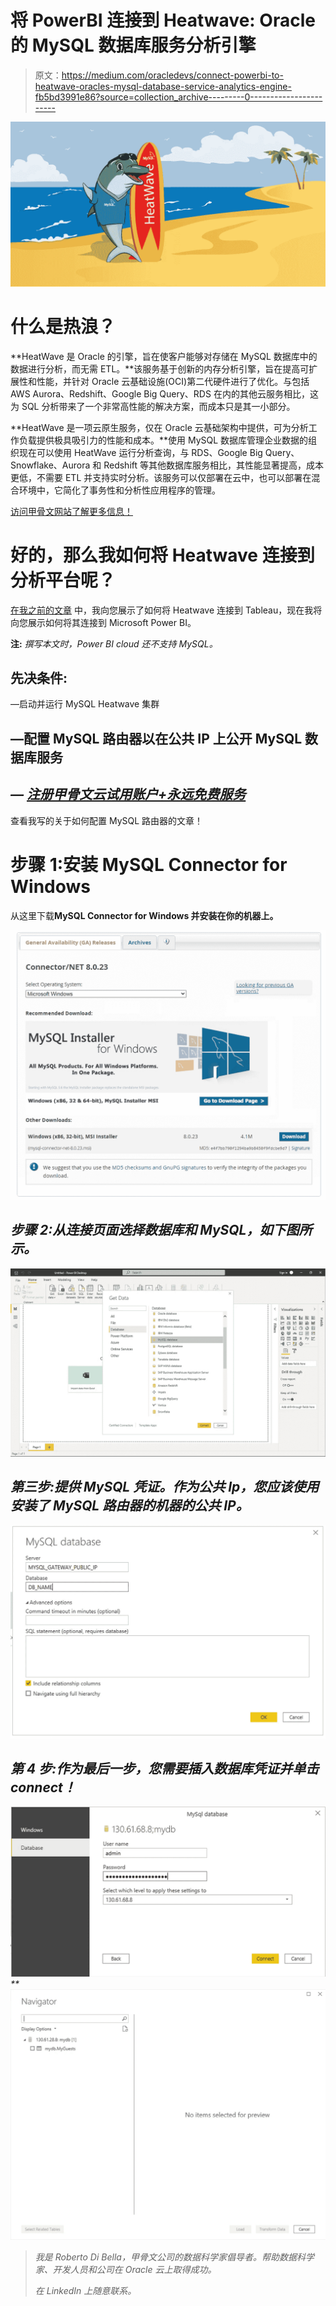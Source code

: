 # 将 PowerBI 连接到 Heatwave: Oracle 的 MySQL 数据库服务分析引擎

> 原文：<https://medium.com/oracledevs/connect-powerbi-to-heatwave-oracles-mysql-database-service-analytics-engine-fb5bd3991e86?source=collection_archive---------0----------------------->

![](img/552f259590fcadf95352bc906576dfbe.png)

# **什么是热浪？**

**HeatWave 是 Oracle 的引擎，旨在使客户能够对存储在 MySQL 数据库中的数据进行分析，而无需 ETL。**该服务基于创新的内存分析引擎，旨在提高可扩展性和性能，并针对 Oracle 云基础设施(OCI)第二代硬件进行了优化。与包括 AWS Aurora、Redshift、Google Big Query、RDS 在内的其他云服务相比，这为 SQL 分析带来了一个非常高性能的解决方案，而成本只是其一小部分。

**HeatWave 是一项云原生服务，仅在 Oracle 云基础架构中提供，可为分析工作负载提供极具吸引力的性能和成本。**使用 MySQL 数据库管理企业数据的组织现在可以使用 HeatWave 运行分析查询，与 RDS、Google Big Query、Snowflake、Aurora 和 Redshift 等其他数据库服务相比，其性能显著提高，成本更低，不需要 ETL 并支持实时分析。该服务可以仅部署在云中，也可以部署在混合环境中，它简化了事务性和分析性应用程序的管理。

[访问甲骨文网站了解更多信息！](https://www.oracle.com/uk/mysql/heatwave/)

# 好的，那么我如何将 Heatwave 连接到分析平台呢？

[在我之前的文章](/oracledevs/connect-tableau-to-oracle-mysql-database-service-powered-by-heatwave-5d18bb4a1b5c) 中，我向您展示了如何将 Heatwave 连接到 Tableau，现在我将向您展示如何将其连接到 Microsoft Power BI。

**注:** *撰写本文时，Power BI cloud 还不支持 MySQL。*

## 先决条件:
—启动并运行 MySQL Heatwave 集群

## —配置 MySQL 路由器以在公共 IP 上公开 MySQL 数据库服务

## *—* [*注册甲骨文云试用账户+永远免费服务*](https://www.oracle.com/cloud/free/?source=:so:li:or:awr:ocorp:::RC_WWSA210303P00066:Heatwave_Roberto&SC=:so:li:or:awr:ocorp:::RC_WWSA210303P00066:Heatwave_Roberto&pcode=WWSA210303P00066)

查看我写的关于如何配置 MySQL 路由器的文章！

# 步骤 1:安装 MySQL Connector for Windows

从这里下载[](https://dev.mysql.com/downloads/file/?id=412152)**MySQL Connector for Windows 并安装在你的机器上。**

*![](img/c51bdfcc18bb06143b1e1af2a4f09d12.png)*

## *步骤 2:从连接页面选择数据库和 MySQL，如下图所示。*

*![](img/2b81806c34eef6d799d66ace16d93bb1.png)*

## *第三步:提供 MySQL 凭证。作为公共 Ip，您应该使用安装了 MySQL 路由器的机器的公共 IP。*

*![](img/13dfec9a5e3c661dd4d3bdda14672c7e.png)*

## *第 4 步:作为最后一步，您需要插入数据库凭证并单击 connect！*

*![](img/6ff7f59405a07664b8ed1bbb8d1fd3ec.png)**![](img/e5134623ee7dc464e9a0b18eb8b30285.png)*

> *我是 Roberto Di Bella，甲骨文公司的数据科学家倡导者。帮助数据科学家、开发人员和公司在 Oracle 云上取得成功。*
> 
> *在 LinkedIn 上随意联系。*